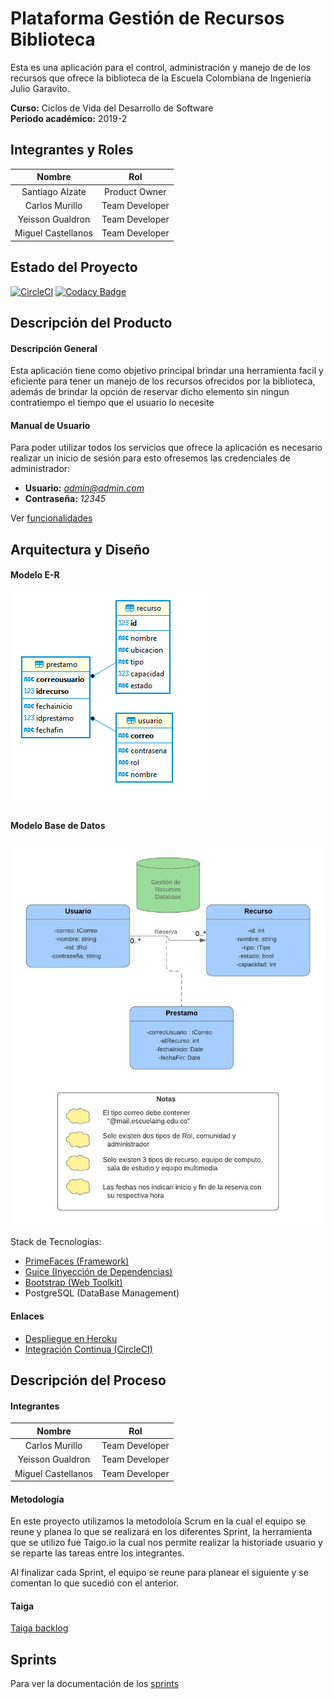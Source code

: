 # Plataforma Gestión de Recursos Biblioteca
Esta es una aplicación para el control, administración y manejo de de los recursos que ofrece la biblioteca de la Escuela Colombiana de Ingeniería Julio Garavito.

**Curso:** Ciclos de Vida del Desarrollo de Software \
**Periodo académico:** 2019-2


## Integrantes y Roles

|     Nombre    |     Rol         |
|:--------------:|:-------------: |
|Santiago Alzate |Product Owner    |
|Carlos Murillo |Team Developer   |
|Yeisson Gualdron |Team Developer   |
|Miguel Castellanos |Team Developer   |


## Estado del Proyecto
[![CircleCI](https://circleci.com/gh/2019-2-PROYCVDS-2LATE/Proyecto2Late.svg?style=svg)](https://circleci.com/gh/2019-2-PROYCVDS-2LATE/Proyecto2Late)
[![Codacy Badge](https://api.codacy.com/project/badge/Grade/e5b5663479854ad190e80fdeb1c6be05)](https://www.codacy.com/manual/Camu10/Proyecto2Late?utm_source=github.com&amp;utm_medium=referral&amp;utm_content=2019-2-PROYCVDS-2LATE/Proyecto2Late&amp;utm_campaign=Badge_Grade)


## Descripción del Producto

#### Descripción General
Esta aplicación tiene como objetivo principal brindar una herramienta facil y eficiente para tener un manejo de los recursos ofrecidos por la biblioteca, además de brindar la opción de reservar dicho elemento sin ningun contratiempo el tiempo que el usuario lo necesite 


#### Manual de Usuario
Para poder utilizar todos los servicios que ofrece la aplicación es necesario realizar un inicio de sesión para esto ofresemos las credenciales de administrador:
+ **Usuario:** *admin@admin.com*
+ **Contraseña:** *12345*


Ver [funcionalidades](resources/funcionalidades/funcionalidades.md)


## Arquitectura y Diseño
#### Modelo E-R
![](resources/modelos/ER.png)

#### Modelo Base de Datos
![](resources/modelos/Modelo.png)

Stack de Tecnologías:
   * [PrimeFaces (Framework)](https://www.primefaces.org/)
   * [Guice (Inyección de Dependencias)](https://github.com/google/guice)
   * [Bootstrap (Web Toolkit)](https://getbootstrap.com/)
   * PostgreSQL (DataBase Management)


#### Enlaces
+ [Despliegue en Heroku](https://cvds-proyecto.herokuapp.com/)
+ [Integración Continua (CircleCI)](https://circleci.com/gh/2019-2-PROYCVDS-2LATE/Proyecto2Late)


## Descripción del Proceso
#### Integrantes
|     Nombre    |     Rol         |
|:--------------:|:-------------: |
|Carlos Murillo |Team Developer   |
|Yeisson Gualdron |Team Developer   |
|Miguel Castellanos |Team Developer   |

#### Metodología
En este proyecto utilizamos la metodoloía Scrum en la cual
el equipo se reune y planea lo que se realizará en los diferentes 
Sprint, la herramienta que se utilizo fue Taigo.io la cual nos
permite realizar la historiade usuario y se reparte las tareas 
entre los integrantes.
 
 Al finalizar cada Sprint, el equipo se reune para planear el siguiente y
 se comentan lo que sucedió con el anterior.
 
#### Taiga
[Taiga backlog](https://tree.taiga.io/project/camu10-gestion-de-recursos-biblioteca/backlog)

## Sprints
Para ver la documentación de los [sprints](resources/sprints/Sprints.md)